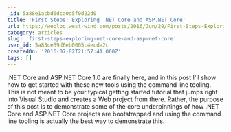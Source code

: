```yaml
---
_id: 5a88e1acbd6dca0d5f0d22d0
title: 'First Steps: Exploring .NET Core and ASP.NET Core'
url: https://weblog.west-wind.com/posts/2016/Jun/29/First-Steps-Exploring-NET-Core-and-ASPNET-Core
category: articles
slug: 'first-steps-exploring-net-core-and-asp-net-core'
user_id: 5a83ce59d6eb0005c4ecda2c
createdOn: '2016-07-02T21:57:41.000Z'
tags: []
---
```


.NET Core and ASP.NET Core 1.0 are finally here, and in this post I'll show how to get started with these new tools using the command line tooling. This is not meant to be your typical getting started tutorial that jumps right into Visual Studio and creates a Web project from there. Rather, the purpose of this post is to demonstrate some of the core underpinnings of how .NET Core and ASP.NET Core projects are bootstrapped and using the command line tooling is actually the best way to demonstrate this.
